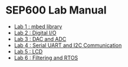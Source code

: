 # SEP600 Lab Manual

- [Lab 1 : mbed library](lab1.md)
- [Lab 2 : Digital I/O](lab2.md)
- [Lab 3 : DAC and ADC](lab3.md)
- [Lab 4 : Serial UART and I2C Communication](lab4.md)
- [Lab 5 : LCD](lab5.md)
- [Lab 6 : Filtering and RTOS](lab6.md)
<!--
- Lab 7 : Servo and Sensor
- Lab 8 : RTOS-->